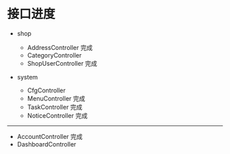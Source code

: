# 接口进度

- shop
    - AddressController 完成
    - CategoryController
    - ShopUserController 完成
    
- system
    - CfgController
    - MenuController 完成
    - TaskController 完成
    - NoticeController 完成
---    
- AccountController 完成
- DashboardController

    
    
    